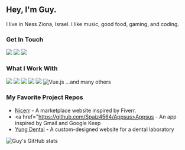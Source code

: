 ## Hey, I'm Guy. 
I live in Ness Ziona, Israel. I like music, good food, gaming, and coding.

### Get In Touch
<a href="mailto:guyshilon30@gmail.com"><img src="https://img.shields.io/badge/Gmail-D14836?style=for-the-badge&logo=gmail&logoColor=white"></a> <a href="https://www.linkedin.com/in/guyshilon/"><img src="https://img.shields.io/badge/LinkedIn-0077B5?style=for-the-badge&logo=linkedin&logoColor=white"></a> <a href="https://guyshilondev.com/"><img src="https://img.shields.io/badge/portfolio-0A0A0A?style=for-the-badge&logo=dev.to&logoColor=white"></a> 

### What I Work With
<img src="https://img.shields.io/badge/JavaScript-F7DF1E?style=for-the-badge&logo=javascript&logoColor=black"> <img src="https://img.shields.io/badge/Node.js-43853D?style=for-the-badge&logo=node.js&logoColor=white"> <img src="https://img.shields.io/badge/HTML5-E34F26?style=for-the-badge&logo=html5&logoColor=white"> <img src="https://img.shields.io/badge/CSS3-1572B6?style=for-the-badge&logo=css3&logoColor=white"> <img src="https://img.shields.io/badge/React-20232A?style=for-the-badge&logo=react&logoColor=61DAFB"> ![Vue.js](https://img.shields.io/badge/vuejs-%2335495e.svg?style=for-the-badge&logo=vuedotjs&logoColor=%234FC08D)
...and many others


### My Favorite Project Repos
* <a href="https://github.com/Spaiz4564/Nicerr---Frontend">Nicerr</a> - A marketplace website inspired by Fiverr.
* <a href="https://github.com/Spaiz4564/Appsus>Appsus</a> - An app inspired by Gmail and Google Keep
* <a href="https://github.com/Spaiz4564/Yung-Dental">Yung Dental</a> - A custom-designed website for a dental laboratory

![Guy's GitHub stats](https://github-readme-stats.vercel.app/api?username=spaiz4564&show_icons=true&theme=dark)
